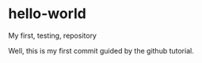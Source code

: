 # hello-world
My first, testing, repository 

Well, this is my first commit guided by the github tutorial. 
